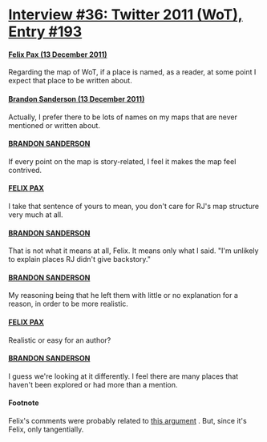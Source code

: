 # [Interview #36: Twitter 2011 (WoT), Entry #193](https://www.theoryland.com/intvmain.php?i=36#193)

#### [Felix Pax (13 December 2011)](http://twitter.com/TinkerPride/status/146735026392928256)

Regarding the map of WoT, if a place is named, as a reader, at some point I expect that place to be written about.

#### [Brandon Sanderson (13 December 2011)](http://twitter.com/BrandSanderson/status/146736823731884032)

Actually, I prefer there to be lots of names on my maps that are never mentioned or written about.

#### [BRANDON SANDERSON](http://twitter.com/BrandSanderson/status/146736931718434816)

If every point on the map is story-related, I feel it makes the map feel contrived.

#### [FELIX PAX](http://twitter.com/TinkerPride/status/146741703469056000)

I take that sentence of yours to mean, you don't care for RJ's map structure very much at all.

#### [BRANDON SANDERSON](http://twitter.com/BrandSanderson/status/146742350251692034)

That is not what it means at all, Felix. It means only what I said. "I'm unlikely to explain places RJ didn't give backstory."

#### [BRANDON SANDERSON](http://twitter.com/BrandSanderson/status/146742530871013377)

My reasoning being that he left them with little or no explanation for a reason, in order to be more realistic.

#### [FELIX PAX](http://twitter.com/TinkerPride/status/146744248807604225)

Realistic or easy for an author?

#### [BRANDON SANDERSON](http://twitter.com/BrandSanderson/status/146745319605022720)

I guess we're looking at it differently. I feel there are many places that haven't been explored or had more than a mention.

#### Footnote

Felix's comments were probably related to
[this argument](http://www.theoryland.com/intvmain.php?i=639#3)
. But, since it's Felix, only tangentially.

